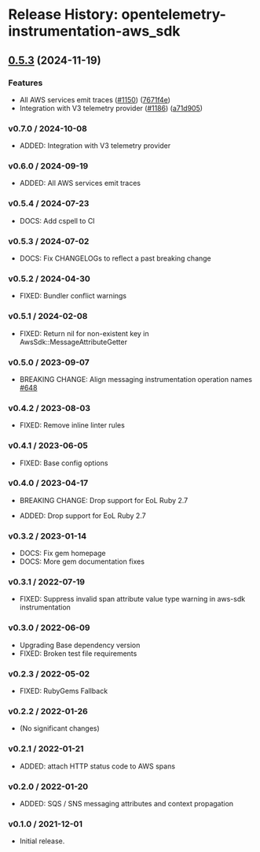 # Release History: opentelemetry-instrumentation-aws_sdk

## [0.5.3](https://github.com/open-telemetry/opentelemetry-ruby-contrib/compare/opentelemetry-instrumentation-aws_sdk/v0.5.2...opentelemetry-instrumentation-aws_sdk/v0.5.3) (2024-11-19)


### Features

* All AWS services emit traces ([#1150](https://github.com/open-telemetry/opentelemetry-ruby-contrib/issues/1150)) ([7671f4e](https://github.com/open-telemetry/opentelemetry-ruby-contrib/commit/7671f4ee9dd37692e5f0e006ab2a263f7992dd0d))
* Integration with V3 telemetry provider ([#1186](https://github.com/open-telemetry/opentelemetry-ruby-contrib/issues/1186)) ([a71d905](https://github.com/open-telemetry/opentelemetry-ruby-contrib/commit/a71d905979982e74810e49372864580a165f08b4))

### v0.7.0 / 2024-10-08

* ADDED: Integration with V3 telemetry provider

### v0.6.0 / 2024-09-19

* ADDED: All AWS services emit traces

### v0.5.4 / 2024-07-23

* DOCS: Add cspell to CI

### v0.5.3 / 2024-07-02

* DOCS: Fix CHANGELOGs to reflect a past breaking change

### v0.5.2 / 2024-04-30

* FIXED: Bundler conflict warnings

### v0.5.1 / 2024-02-08

* FIXED: Return nil for non-existent key in AwsSdk::MessageAttributeGetter

### v0.5.0 / 2023-09-07

* BREAKING CHANGE: Align messaging instrumentation operation names [#648](https://github.com/open-telemetry/opentelemetry-ruby-contrib/pull/648)

### v0.4.2 / 2023-08-03

* FIXED: Remove inline linter rules

### v0.4.1 / 2023-06-05

* FIXED: Base config options 

### v0.4.0 / 2023-04-17

* BREAKING CHANGE: Drop support for EoL Ruby 2.7 

* ADDED: Drop support for EoL Ruby 2.7 

### v0.3.2 / 2023-01-14

* DOCS: Fix gem homepage 
* DOCS: More gem documentation fixes 

### v0.3.1 / 2022-07-19

* FIXED: Suppress invalid span attribute value type warning in aws-sdk instrumentation 

### v0.3.0 / 2022-06-09

* Upgrading Base dependency version
* FIXED: Broken test file requirements 

### v0.2.3 / 2022-05-02

* FIXED: RubyGems Fallback 

### v0.2.2 / 2022-01-26

* (No significant changes)

### v0.2.1 / 2022-01-21

* ADDED: attach HTTP status code to AWS spans

### v0.2.0 / 2022-01-20

* ADDED: SQS / SNS messaging attributes and context propagation

### v0.1.0 / 2021-12-01

* Initial release.
